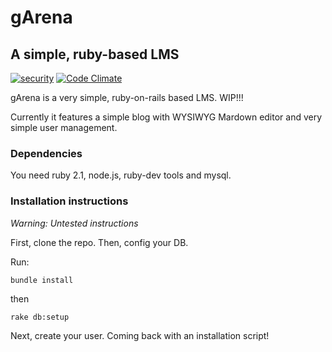 # gArena 
## A simple, ruby-based LMS
[![security](https://hakiri.io/github/tudurom/gArena/master.svg)](https://hakiri.io/github/tudurom/gArena/master)
[![Code Climate](https://codeclimate.com/github/tudurom/gArena/badges/gpa.svg)](https://codeclimate.com/github/tudurom/gArena)

gArena is a very simple, ruby-on-rails based LMS. WIP!!!

Currently it features a simple blog with WYSIWYG Mardown editor and very simple user management.

### Dependencies
You need ruby 2.1, node.js, ruby-dev tools and mysql.

### Installation instructions
*Warning: Untested instructions*

First, clone the repo. Then, config your DB.

Run:

    bundle install
then

    rake db:setup

Next, create your user. Coming back with an installation script!

